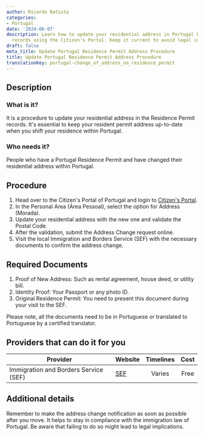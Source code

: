 ```yaml
---
author: Ricardo Batista
categories:
- Portugal
date: '2024-06-07'
description: Learn how to update your residential address in Portugal Residence Permit
  records using the Citizen's Portal. Keep it current to avoid legal complications.
draft: false
meta_title: Update Portugal Residence Permit Address Procedure
title: Update Portugal Residence Permit Address Procedure
translationKey: portugal-change_of_address_on_residence_permit
---
```



## Description
### What is it?
It is a procedure to update your residential address in the Residence Permit records. It's essential to keep your resident permit address up-to-date when you shift your residence within Portugal.
### Who needs it?
People who have a Portugal Residence Permit and have changed their residential address within Portugal.

## Procedure
1. Head over to the Citizen's Portal of Portugal and login to [Citizen's Portal](https://eportugal.gov.pt/en/inicio).
2. In the Personal Area (Área Pessoal), select the option for Address (Morada).
3. Update your residential address with the new one and validate the Postal Code.
4. After the validation, submit the Address Change request online.
5. Visit the local Immigration and Borders Service (SEF) with the necessary documents to confirm the address change.

## Required Documents
1. Proof of New Address: Such as rental agreement, house deed, or utility bill.
2. Identity Proof: Your Passport or any photo ID.
3. Original Residence Permit: You need to present this document during your visit to the SEF.

Please note, all the documents need to be in Portuguese or translated to Portuguese by a certified translator.

## Providers that can do it for you

| Provider        |     Website     |     Timelines    |       Cost      |
| --------------- | --------------- |  :-------------: | :-------------: |
| Immigration and Borders Service (SEF)     |  [SEF](https://www.sef.pt/)       |      Varies      |        Free       |

## Additional details
Remember to make the address change notification as soon as possible after you move. It helps to stay in compliance with the immigration law of Portugal. Be aware that failing to do so might lead to legal implications.